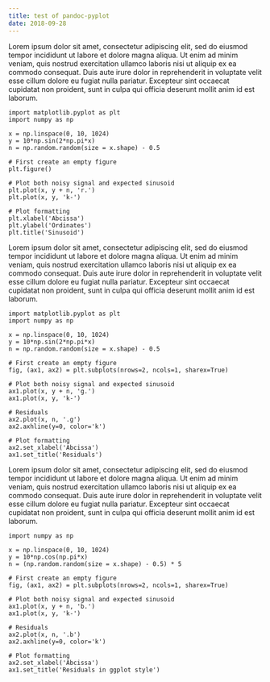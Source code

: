 ```yaml
---
title: test of pandoc-pyplot
date: 2018-09-28
---
```


Lorem ipsum dolor sit amet, consectetur adipiscing elit, sed do eiusmod tempor incididunt ut labore et dolore magna aliqua. Ut enim ad minim veniam, quis nostrud exercitation ullamco laboris nisi ut aliquip ex ea commodo consequat. Duis aute irure dolor in reprehenderit in voluptate velit esse cillum dolore eu fugiat nulla pariatur. Excepteur sint occaecat cupidatat non proident, sunt in culpa qui officia deserunt mollit anim id est laborum.

```{.pyplot}
import matplotlib.pyplot as plt
import numpy as np

x = np.linspace(0, 10, 1024)
y = 10*np.sin(2*np.pi*x)
n = np.random.random(size = x.shape) - 0.5

# First create an empty figure
plt.figure()

# Plot both noisy signal and expected sinusoid
plt.plot(x, y + n, 'r.')
plt.plot(x, y, 'k-')

# Plot formatting
plt.xlabel('Abcissa')
plt.ylabel('Ordinates')
plt.title('Sinusoid')
```

Lorem ipsum dolor sit amet, consectetur adipiscing elit, sed do eiusmod tempor incididunt ut labore et dolore magna aliqua. Ut enim ad minim veniam, quis nostrud exercitation ullamco laboris nisi ut aliquip ex ea commodo consequat. Duis aute irure dolor in reprehenderit in voluptate velit esse cillum dolore eu fugiat nulla pariatur. Excepteur sint occaecat cupidatat non proident, sunt in culpa qui officia deserunt mollit anim id est laborum.

```{.pyplot caption="This should be a **caption**"}
import matplotlib.pyplot as plt
import numpy as np

x = np.linspace(0, 10, 1024)
y = 10*np.sin(2*np.pi*x)
n = np.random.random(size = x.shape) - 0.5

# First create an empty figure
fig, (ax1, ax2) = plt.subplots(nrows=2, ncols=1, sharex=True)

# Plot both noisy signal and expected sinusoid
ax1.plot(x, y + n, 'g.')
ax1.plot(x, y, 'k-')

# Residuals
ax2.plot(x, n, '.g')
ax2.axhline(y=0, color='k')

# Plot formatting
ax2.set_xlabel('Abcissa')
ax1.set_title('Residuals')
```

Lorem ipsum dolor sit amet, consectetur adipiscing elit, sed do eiusmod tempor incididunt ut labore et dolore magna aliqua. Ut enim ad minim veniam, quis nostrud exercitation ullamco laboris nisi ut aliquip ex ea commodo consequat. Duis aute irure dolor in reprehenderit in voluptate velit esse cillum dolore eu fugiat nulla pariatur. Excepteur sint occaecat cupidatat non proident, sunt in culpa qui officia deserunt mollit anim id est laborum.

```{.pyplot include=style.py caption="This plot has a different style"}
import numpy as np

x = np.linspace(0, 10, 1024)
y = 10*np.cos(np.pi*x)
n = (np.random.random(size = x.shape) - 0.5) * 5

# First create an empty figure
fig, (ax1, ax2) = plt.subplots(nrows=2, ncols=1, sharex=True)

# Plot both noisy signal and expected sinusoid
ax1.plot(x, y + n, 'b.')
ax1.plot(x, y, 'k-')

# Residuals
ax2.plot(x, n, '.b')
ax2.axhline(y=0, color='k')

# Plot formatting
ax2.set_xlabel('Abcissa')
ax1.set_title('Residuals in ggplot style')
```